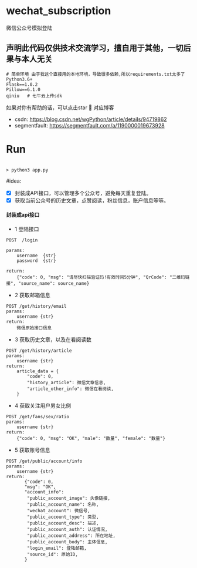 # wechat_subscription
微信公众号模拟登陆

## 声明此代码仅供技术交流学习，擅自用于其他，一切后果与本人无关

```
# 简单环境 由于我这个直接用的本地环境，导致很多依赖,所以requirements.txt太多了
Python3.6+ 
Flask==1.0.2  
Pillow==6.1.0
qiniu   # 七牛云上传sdk
```

如果对你有帮助的话，可以点击star 🌈
对应博客 

- csdn: https://blog.csdn.net/wgPython/article/details/94719862
- segmentfault: https://segmentfault.com/a/1190000019673928


# Run

```

> python3 app.py

```

#idea:
- [x] 封装成API接口，可以管理多个公众号，避免每天重复登陆。
- [x] 获取当前公众号的历史文章，点赞阅读，粉丝信息，账户信息等等。

#### 封装成api接口
- 1 登陆接口
```
POST  /login

params:
    username  {str}  
    password  {str}
    
return:
    {"code": 0, "msg": "请尽快扫描验证码!有效时间5分钟", "QrCode": "二维码链接", "source_name": source_name}

``` 
- 2 获取邮箱信息
```
POST /get/history/email
params:
    username {str}
return:
    微信原始接口信息    
```

- 3 获取历史文章，以及在看阅读数
```
POST /get/history/article
params:
    username {str}
return:
    article_data = {
        "code": 0,
        "history_article": 微信文章信息,
        "article_other_info": 微信在看阅读,
    }
```

- 4 获取关注用户男女比例
```
POST /get/fans/sex/ratio
params:
    username {str}
return:
    {"code": 0, "msg": "OK", "male": "数量", "female": "数量"}

```
- 5 获取账号信息
```
POST /get/public/account/info
params:
    username {str}
return:
       {"code": 0, 
       "msg": "OK", 
       "account_info":
        "public_account_image": 头像链接,
        "public_account_name": 名称,
        "wechat_account": 微信号,
        "public_account_type": 类型,
        "public_account_desc": 描述,
        "public_account_auth": 认证情况,
        "public_account_address": 所在地址,
        "public_account_body": 主体信息,
        "login_email": 登陆邮箱,
        "source_id": 原始ID,
       }
```



